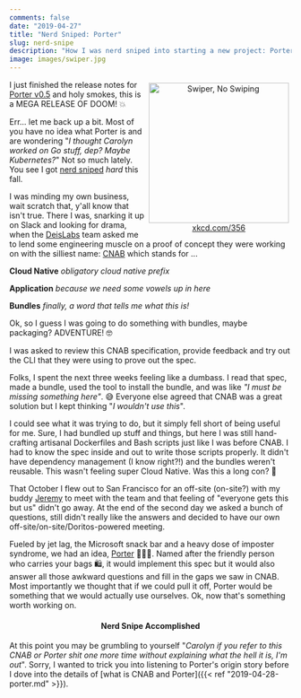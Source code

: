 ```yaml
---
comments: false
date: "2019-04-27"
title: "Nerd Sniped: Porter"
slug: nerd-snipe
description: "How I was nerd sniped into starting a new project: Porter"
image: images/swiper.jpg
---
```


<figure style="text-align: center; float: right; margin: 5px">
  <a href="https://xkcd.com/356/">
    <img src="/images/swiper.jpg" width="250" alt="Swiper, No Swiping" />
    <figcaption>xkcd.com/356</figcaption>
  </a>
</figure>

I just finished the release notes for [Porter v0.5][release] and holy smokes,
this is a MEGA RELEASE OF DOOM! 💥

Err... let me back up a bit. Most of you have no idea what Porter is and 
are wondering "_I thought Carolyn worked on Go stuff, dep? Maybe Kubernetes?_" 
Not so much lately. You see I got [nerd sniped][snipe] _hard_ this fall.

I was minding my own business, wait scratch that, y'all know that isn't true.
There I was, snarking it up on Slack and looking for drama, when the [DeisLabs][deislabs]
team asked me to lend some engineering muscle on a proof of concept they were
working on with the silliest name: [CNAB][cnab] which stands for ...

**Cloud Native** _obligatory cloud native prefix_

**Application** _because we need some vowels up in here_

**Bundles** _finally, a word that tells me what this is!_

Ok, so I guess I was going to do something with bundles, maybe packaging? ADVENTURE! 🤓

I was asked to review this CNAB specification, provide feedback and try out the CLI
that they were using to prove out the spec.

Folks, I spent the next three weeks feeling like a dumbass. I read that spec,
made a bundle, used the tool to install the bundle, and was like
_"I must be missing something here"_. 😅 Everyone else agreed that CNAB was a great solution but I kept thinking "_I wouldn't use this_".

I could see what it was trying to do, but it simply fell short of being useful for me.
Sure, I had bundled up stuff and things, but here I was still hand-crafting 
artisanal Dockerfiles and Bash scripts just like I was before CNAB. I had to know the spec inside 
and out to write those scripts properly. It didn't have dependency management 
(I know right?!) and the bundles weren't reusable. This wasn't feeling super 
Cloud Native. Was this a long con? 👀

That October I flew out to San Francisco for an off-site (on-site?) with my buddy
[Jeremy][jerrycar] to meet with the team and that feeling of "everyone 
gets this but us" didn't go away. At the end of the second day we asked a
bunch of questions, still didn't really like the answers and decided to
have our own off-site/on-site/Doritos-powered meeting.

Fueled by jet lag, the Microsoft snack bar and a heavy dose of imposter
syndrome, we had an idea, [Porter][porter] 👩🏽‍✈️. Named after the friendly person who
carries your bags 🛍, it would implement this spec but it would also answer
all those awkward questions and fill in the gaps we saw in CNAB. Most importantly
we thought that if we could pull it off, Porter would be something that we would
actually use ourselves. Ok, now that's something worth working on.

<h4 align="center">Nerd Snipe Accomplished</h4>

At this point you may be grumbling to yourself "_Carolyn if you refer to this CNAB
or Porter shit one more time without explaining what the hell it is, I'm out_".
Sorry, I wanted to trick you into listening to Porter's origin story before I dove 
into the details of [what is CNAB and Porter]({{< ref "2019-04-28-porter.md" >}}).



[release]: https://github.com/deislabs/porter/releases/tag/v0.5.0-ralpha.1%2Belderflowerspritz
[porter]: https://porter.sh/
[jerrycar]: https://twitter.com/jrrickard
[deislabs]: https://deislabs.io
[cnab]: https://cnab.io
[snipe]: https://xkcd.com/356/
